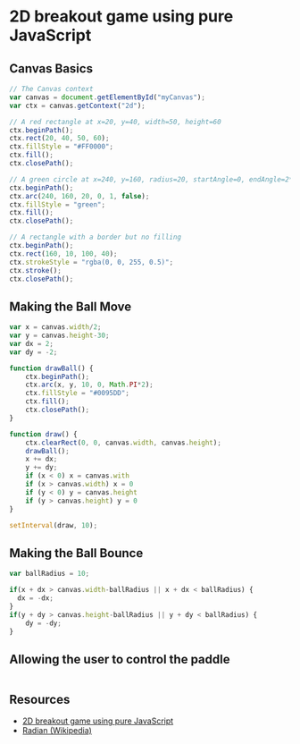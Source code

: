 # 2D breakout game using pure JavaScript

## Canvas Basics

```javascript
// The Canvas context
var canvas = document.getElementById("myCanvas");
var ctx = canvas.getContext("2d");

// A red rectangle at x=20, y=40, width=50, height=60
ctx.beginPath();
ctx.rect(20, 40, 50, 60);
ctx.fillStyle = "#FF0000";
ctx.fill();
ctx.closePath();

// A green circle at x=240, y=160, radius=20, startAngle=0, endAngle=2*PI (radians), direction=clockwise
ctx.beginPath();
ctx.arc(240, 160, 20, 0, 1, false);
ctx.fillStyle = "green";
ctx.fill();
ctx.closePath();

// A rectangle with a border but no filling
ctx.beginPath();
ctx.rect(160, 10, 100, 40);
ctx.strokeStyle = "rgba(0, 0, 255, 0.5)";
ctx.stroke();
ctx.closePath();
```

## Making the Ball Move

```javascript
var x = canvas.width/2;
var y = canvas.height-30;
var dx = 2;
var dy = -2;

function drawBall() {
    ctx.beginPath();
    ctx.arc(x, y, 10, 0, Math.PI*2);
    ctx.fillStyle = "#0095DD";
    ctx.fill();
    ctx.closePath();
}

function draw() {
    ctx.clearRect(0, 0, canvas.width, canvas.height);
    drawBall();
    x += dx;
    y += dy;
    if (x < 0) x = canvas.with
    if (x > canvas.width) x = 0
    if (y < 0) y = canvas.height
    if (y > canvas.height) y = 0
}

setInterval(draw, 10);
```

## Making the Ball Bounce

```JavaScript
var ballRadius = 10;

if(x + dx > canvas.width-ballRadius || x + dx < ballRadius) {
  dx = -dx;
}
if(y + dy > canvas.height-ballRadius || y + dy < ballRadius) {
    dy = -dy;
}
```

## Allowing the user to control the paddle

```javascript

```

## Resources

* [2D breakout game using pure JavaScript](https://developer.mozilla.org/en-US/docs/Games/Tutorials/2D_Breakout_game_pure_JavaScript)
* [Radian (Wikipedia)](https://en.wikipedia.org/wiki/Radian)
